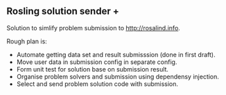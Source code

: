 ## Rosling solution sender +

Solution to simlify problem submission to http://rosalind.info. 

Rough plan is:

* Automate getting data set and result submisssion (done in first draft).
* Move user data in submission config in separate config.
* Form unit test for solution base on submission result.
* Organise problem solvers and submission using dependensy injection.
* Select and send problem solution code with submission.
